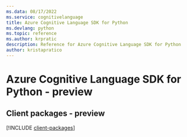 ```yaml
---
ms.data: 08/17/2022
ms.service: cognitivelanguage
title: Azure Cognitive Language SDK for Python
ms.devlang: python
ms.topic: reference
ms.author: krpratic
description: Reference for Azure Cognitive Language SDK for Python
author: kristapratico
---
```

# Azure Cognitive Language SDK for Python - preview

## Client packages - preview
[!INCLUDE [client-packages](cognitive-language-client-index.md)]
